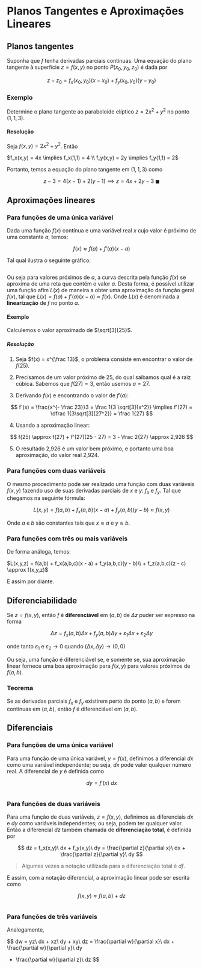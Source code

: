 # Planos Tangentes e Aproximações Lineares

## Planos tangentes

Suponha que $f$ tenha derivadas parciais contínuas. Uma equação do plano tangente à superfície $z = f(x,y)$ no ponto $P(x_0,y_0, z_0)$ é dada por

$$
z - z_0 = f_x(x_0,y_0)(x - x_0) + f_y(x_0,y_0)(y - y_0)
$$

### Exemplo

Determine o plano tangente ao paraboloide elíptico $z = 2x^2 + y^2$ no ponto $(1, 1, 3)$.

#### Resolução

Seja $f(x,y) = 2x^2 + y^2$. Então

$f_x(x,y) = 4x \implies f_x(1,1) = 4 \\ f_y(x,y) = 2y \implies f_y(1,1) = 2$

Portanto, temos a equação do plano tangente em $(1,1,3)$ como

$$
z - 3 = 4(x - 1) + 2(y - 1) \implies z = 4x + 2y - 3\ \blacksquare
$$

## Aproximações lineares

### Para funções de uma única variável

Dada uma função $f(x)$ contínua e uma variável real $x$ cujo valor é próximo de uma constante $a$, temos:

$$
f(x) \approx f(a) + f'(a)(x-a)
$$

Tal qual ilustra o seguinte gráfico:

<img src="file:///home/user/Public/USP/Sistemas%20de%20Informação/2º%20semestre/Cálculo%20II/Atividade%209/Imagens/2021-11-15-18-48-33-image.png" title="" alt="" data-align="center">

Ou seja para valores próximos de $a$, a curva descrita pela função $f(x)$ se aproxima de uma reta que contém o valor $a$. Desta forma, é possível utilizar uma função afim $L(x)$ de maneira a obter uma aproximação da função geral $f(x)$, tal que $L(x) = f(a) + f'(a)(x-a) \approx f(x)$. Onde $L(x)$ é denominada a **linearização** de $f$ no ponto $a$.

#### Exemplo

Calculemos o valor aproximado de $\sqrt[3]{25}$.

##### Resolução

1. Seja $f(x) = x^{\frac 13}$, o problema consiste em encontrar o valor de $f(25)$.

2. Precisamos de um valor próximo de 25, do qual saibamos qual é a raiz cúbica. Sabemos que $f(27) = 3$, então usemos $a = 27$.

3. Derivando $f(x)$ e encontrando o valor de $f'(a)$:

$$
f'(x) = \frac{x^{- \frac 23}}3 = \frac 1{3 \sqrt[3]{x^2}} \implies
f'(27) = \dfrac 1{3\sqrt[3]{27^2}} = \frac 1{27}
$$

4. Usando a aproximação linear:

$$
f(25) \approx f(27) + f'(27)(25 - 27) = 3 - \frac 2{27} \approx 2,926
$$

5. O resultado 2,926 é um valor bem próximo, e portanto uma boa aproximação, do valor real 2,924.

### Para funções com duas variáveis

O mesmo procedimento pode ser realizado uma função com duas variáveis $f(x,y)$ fazendo uso de suas derivadas parciais de $x$ e $y$: $f_x$ e $f_y$. Tal que chegamos na seguinte fórmula:

$$
L(x,y) = f(a,b) + f_x(a,b)(x - a) + f_y(a,b)(y - b) \approx f(x,y)
$$

Onde $a$ e $b$ são constantes tais que $x \approx a$ e $y \approx b$.

### Para funções com três ou mais variáveis

De forma análoga, temos:

$L(x,y,z) = f(a,b) + f_x(a,b,c)(x - a) + f_y(a,b,c)(y - b)\\ + f_z(a,b,c)(z - c) \approx f(x,y,z)$

E assim por diante.

## Diferenciabilidade

Se $z = f(x,y)$, então $f$ é **diferenciável** em $(a,b)$ de $\Delta z$ puder ser expresso na forma

$$
\Delta z = f_x(a,b)\Delta x + f_y(a,b)\Delta y + \varepsilon_1\Delta x + \varepsilon_2 \Delta y
$$

onde tanto $\varepsilon_1$ e $\varepsilon_2 \to 0$ quando $(\Delta x,\Delta y) \to (0,0)$

Ou seja, uma função é diferenciável se, e somente se, sua aproximação linear fornece uma boa aproximação para $f(x,y)$ para valores próximos de $f(a,b)$.

### Teorema

Se as derivadas parciais $f_x$ e $f_y$ existirem perto do ponto $(a, b)$ e forem contínuas em $(a, b)$, então $f$ é diferenciável em $(a, b)$.

## Diferenciais

### Para funções de uma única variável

Para uma função de uma única variável, $y = f (x)$, definimos a diferencial $dx$ como uma variável independente; ou seja, $dx$ pode valer qualquer número real. A diferencial de $y$ é definida como

$$
dy = f'(x)\ dx
$$

<img src="file:///home/user/Public/USP/Sistemas%20de%20Informação/2º%20semestre/Cálculo%20II/Atividade%209/Imagens/2021-11-16-10-55-02-image.png" title="" alt="" data-align="center">

### Para funções de duas variáveis

Para uma função de duas variáveis, $z = f (x, y)$, definimos as diferenciais $dx$ e $dy$ como variáveis independentes; ou seja, podem ter qualquer valor. Então a diferencial $dz$ também chamada de **diferenciação total**, é definida por

$$
dz = f_x(x,y)\ dx + f_y(x,y)\ dy
= \frac{\partial z}{\partial x}\ dx + \frac{\partial z}{\partial y}\ dy
$$

> Algumas vezes a notação utilizada para a diferenciação total é $df$.

E assim, com a notação diferencial, a aproximação linear pode ser escrita como

$$
f(x,y) \approx f(a,b) + dz
$$

<img src="file:///home/user/Public/USP/Sistemas%20de%20Informação/2º%20semestre/Cálculo%20II/Atividade%209/Imagens/2021-11-16-11-03-28-image.png" title="" alt="" data-align="center">

### Para funções de três variáveis

Analogamente,

$$
dw = yz\ dx + xz\ dy + xy\ dz
= \frac{\partial w}{\partial x}\ dx + \frac{\partial w}{\partial y}\ dy
+ \frac{\partial w}{\partial z}\ dz
$$
